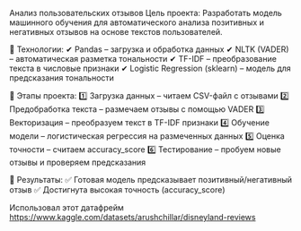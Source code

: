 Анализ пользовательских отзывов
Цель проекта:
Разработать модель машинного обучения для автоматического анализа позитивных и негативных отзывов на основе текстов пользователей.

🔹 Технологии:
✔ Pandas – загрузка и обработка данных
✔ NLTK (VADER) – автоматическая разметка тональности
✔ TF-IDF – преобразование текста в числовые признаки
✔ Logistic Regression (sklearn) – модель для предсказания тональности


🔹 Этапы проекта:
1️⃣ Загрузка данных – читаем CSV-файл с отзывами
2️⃣ Предобработка текста – размечаем отзывы с помощью VADER
3️⃣ Векторизация – преобразуем текст в TF-IDF признаки
4️⃣ Обучение модели – логистическая регрессия на размеченных данных
5️⃣ Оценка точности – считаем accuracy_score
6️⃣ Тестирование – пробуем новые отзывы и проверяем предсказания

🔹 Результаты:
✅ Готовая модель предсказывает позитивный/негативный отзыв
✅ Достигнута высокая точность (accuracy_score)

 Использовал этот датафрейм https://www.kaggle.com/datasets/arushchillar/disneyland-reviews
 
